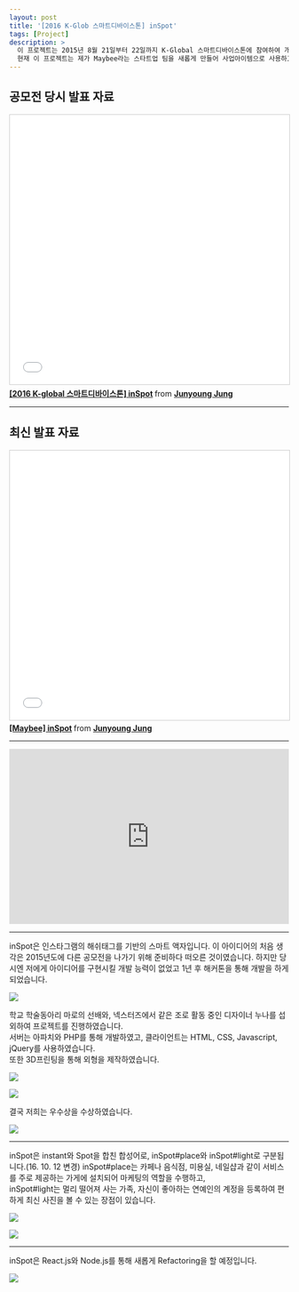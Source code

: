 ```yaml
---
layout: post
title: '[2016 K-Glob 스마트디바이스톤] inSpot'
tags: [Project]
description: >
  이 프로젝트는 2015년 8월 21일부터 22일까지 K-Global 스마트디바이스톤에 참여하여 개발하였습니다.  
  현재 이 프로젝트는 제가 Maybee라는 스타트업 팀을 새롭게 만들어 사업아이템으로 사용하고 있습니다.
---
```

## 공모전 당시 발표 자료

<iframe src="//www.slideshare.net/slideshow/embed_code/key/mGPjyOgPhtVmHg" width="100%" height="485" frameborder="0" marginwidth="0" marginheight="0" scrolling="no" style="border:1px solid #CCC; border-width:1px; margin-bottom:5px; max-width: 100%;" allowfullscreen> </iframe> <div style="margin-bottom:5px"> <strong> <a href="//www.slideshare.net/JunyoungJung8/2016-kglobal-inspot" title="[2016 K-global 스마트디바이스톤] inSpot" target="_blank">[2016 K-global 스마트디바이스톤] inSpot</a> </strong> from <strong><a target="_blank" href="//www.slideshare.net/JunyoungJung8">Junyoung Jung</a></strong> </div>

***

## 최신 발표 자료

<iframe src="//www.slideshare.net/slideshow/embed_code/key/xruTABBhyDYntC" width="100%" height="485" frameborder="0" marginwidth="0" marginheight="0" scrolling="no" style="border:1px solid #CCC; border-width:1px; margin-bottom:5px; max-width: 100%;" allowfullscreen> </iframe> <div style="margin-bottom:5px"> <strong> <a href="//www.slideshare.net/JunyoungJung8/maybee-inspot-69805235" title="[Maybee] inSpot" target="_blank">[Maybee] inSpot</a> </strong> from <strong><a target="_blank" href="//www.slideshare.net/JunyoungJung8">Junyoung Jung</a></strong> </div>

***

<iframe width="100%" height="315" src="https://www.youtube.com/embed/j9xFvVKSiaI" frameborder="0" allowfullscreen></iframe>

***

inSpot은 인스타그램의 해쉬태그를 기반의 스마트 액자입니다. 이 아이디어의 처음 생각은 2015년도에 다른 공모전을 나가기 위해 준비하다 떠오른 것이였습니다. 하지만 당시엔 저에게 아이디어를 구현시킬 개발 능력이 없었고 1년 후 해커톤을 통해 개발을 하게 되었습니다.  

![](/public/img/project/inspot-1.jpeg)

학교 학술동아리 마로의 선배와, 넥스터즈에서 같은 조로 활동 중인 디자이너 누나를 섭외하여 프로젝트를 진행하였습니다.  
서버는 아파치와 PHP를 통해 개발하였고, 클라이언트는 HTML, CSS, Javascript, jQuery를 사용하였습니다.  
또한 3D프린팅을 통해 외형을 제작하였습니다.  

![](/public/img/project/inspot-2.jpeg)  

![](/public/img/project/inspot-3.jpeg)

결국 저희는 우수상을 수상하였습니다.

![](/public/img/project/inspot-7.jpeg)

***

inSpot은 instant와 Spot을 합친 합성어로, inSpot#place와 inSpot#light로 구분됩니다.(16. 10. 12 변경) inSpot#place는 카페나 음식점, 미용실, 네일샵과 같이 서비스를 주로 제공하는 가게에 설치되어 마케팅의 역할을 수행하고,  
inSpot#light는 멀리 떨어져 사는 가족, 자신이 좋아하는 연예인의 계정을 등록하여 편하게 최신 사진을 볼 수 있는 장점이 있습니다.

![](/public/img/project/inspot-4.jpeg)

![](/public/img/project/inspot-6.jpeg)


***

inSpot은 React.js와 Node.js를 통해 새롭게 Refactoring을 할 예정입니다.

![](/public/img/project/inspot-5.jpeg)  


